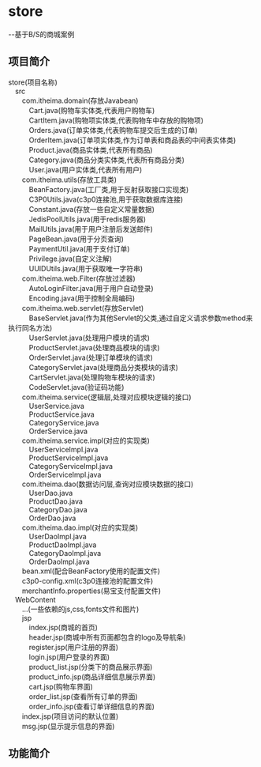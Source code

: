 # store
--基于B/S的商城案例
## 项目简介
store(项目名称)  
&emsp;src  
&emsp;&emsp;com.itheima.domain(存放Javabean)  
&emsp;&emsp;&emsp;Cart.java(购物车实体类,代表用户购物车)  
&emsp;&emsp;&emsp;CartItem.java(购物项实体类,代表购物车中存放的购物项)  
&emsp;&emsp;&emsp;Orders.java(订单实体类,代表购物车提交后生成的订单)  
&emsp;&emsp;&emsp;OrderItem.java(订单项实体类,作为订单表和商品表的中间表实体类)  
&emsp;&emsp;&emsp;Product.java(商品实体类,代表所有商品)  
&emsp;&emsp;&emsp;Category.java(商品分类实体类,代表所有商品分类)  
&emsp;&emsp;&emsp;User.java(用户实体类,代表所有用户)  
&emsp;&emsp;com.itheima.utils(存放工具类)  
&emsp;&emsp;&emsp;BeanFactory.java(工厂类,用于反射获取接口实现类)  
&emsp;&emsp;&emsp;C3P0Utils.java(c3p0连接池,用于获取数据库连接)  
&emsp;&emsp;&emsp;Constant.java(存放一些自定义常量数据)  
&emsp;&emsp;&emsp;JedisPoolUtils.java(用于redis服务器)  
&emsp;&emsp;&emsp;MailUtils.java(用于用户注册后发送邮件)  
&emsp;&emsp;&emsp;PageBean.java(用于分页查询)  
&emsp;&emsp;&emsp;PaymentUtil.java(用于支付订单)  
&emsp;&emsp;&emsp;Privilege.java(自定义注解)  
&emsp;&emsp;&emsp;UUIDUtils.java(用于获取唯一字符串)  
&emsp;&emsp;com.itheima.web.Filter(存放过滤器)  
&emsp;&emsp;&emsp;AutoLoginFilter.java(用于用户自动登录)  
&emsp;&emsp;&emsp;Encoding.java(用于控制全局编码)  
&emsp;&emsp;com.itheima.web.servlet(存放Servlet)  
&emsp;&emsp;&emsp;BaseServlet.java(作为其他Servlet的父类,通过自定义请求参数method来执行同名方法)  
&emsp;&emsp;&emsp;UserServlet.java(处理用户模块的请求)  
&emsp;&emsp;&emsp;ProductServlet.java(处理商品模块的请求)  
&emsp;&emsp;&emsp;OrderServlet.java(处理订单模块的请求)  
&emsp;&emsp;&emsp;CategoryServlet.java(处理商品分类模块的请求)  
&emsp;&emsp;&emsp;CartServlet.java(处理购物车模块的请求)  
&emsp;&emsp;&emsp;CodeServlet.java(验证码功能)  
&emsp;&emsp;com.itheima.service(逻辑层,处理对应模块逻辑的接口)   
&emsp;&emsp;&emsp;UserService.java  
&emsp;&emsp;&emsp;ProductService.java  
&emsp;&emsp;&emsp;CategoryService.java  
&emsp;&emsp;&emsp;OrderService.java  
&emsp;&emsp;com.itheima.service.impl(对应的实现类)  
&emsp;&emsp;&emsp;UserServiceImpl.java  
&emsp;&emsp;&emsp;ProductServiceImpl.java  
&emsp;&emsp;&emsp;CategoryServiceImpl.java  
&emsp;&emsp;&emsp;OrderServiceImpl.java  
&emsp;&emsp;com.itheima.dao(数据访问层,查询对应模块数据的接口)  
&emsp;&emsp;&emsp;UserDao.java  
&emsp;&emsp;&emsp;ProductDao.java  
&emsp;&emsp;&emsp;CategoryDao.java  
&emsp;&emsp;&emsp;OrderDao.java  
&emsp;&emsp;com.itheima.dao.impl(对应的实现类)  
&emsp;&emsp;&emsp;UserDaoImpl.java  
&emsp;&emsp;&emsp;ProductDaoImpl.java  
&emsp;&emsp;&emsp;CategoryDaoImpl.java  
&emsp;&emsp;&emsp;OrderDaoImpl.java  
&emsp;&emsp;bean.xml(配合BeanFactory使用的配置文件)  
&emsp;&emsp;c3p0-config.xml(c3p0连接池的配置文件)  
&emsp;&emsp;merchantInfo.properties(易宝支付配置文件)  
&emsp;WebContent  
&emsp;&emsp;...(一些依赖的js,css,fonts文件和图片)  
&emsp;&emsp;jsp  
&emsp;&emsp;&emsp;index.jsp(商城的首页)  
&emsp;&emsp;&emsp;header.jsp(商城中所有页面都包含的logo及导航条)  
&emsp;&emsp;&emsp;register.jsp(用户注册的界面)  
&emsp;&emsp;&emsp;login.jsp(用户登录的界面)  
&emsp;&emsp;&emsp;product_list.jsp(分类下的商品展示界面)  
&emsp;&emsp;&emsp;product_info.jsp(商品详细信息展示界面)  
&emsp;&emsp;&emsp;cart.jsp(购物车界面)  
&emsp;&emsp;&emsp;order_list.jsp(查看所有订单的界面)  
&emsp;&emsp;&emsp;order_info.jsp(查看订单详细信息的界面)  
&emsp;&emsp;index.jsp(项目访问的默认位置)  
&emsp;&emsp;msg.jsp(显示提示信息的界面)  
## 功能简介

